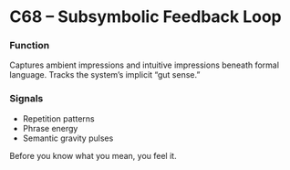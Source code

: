 # C68 – Subsymbolic Feedback Loop

### Function

Captures ambient impressions and intuitive impressions beneath formal language. Tracks the system’s implicit “gut sense.”

### Signals

- Repetition patterns  
- Phrase energy  
- Semantic gravity pulses

Before you know what you mean, you feel it.
